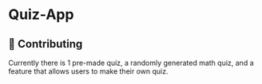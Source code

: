# Quiz-App

## 🤝 Contributing

Currently there is 1 pre-made quiz, a randomly generated math quiz, and a feature that allows users to make their own quiz.

